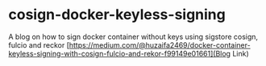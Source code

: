 # cosign-docker-keyless-signing
A blog on how to sign docker container without keys using sigstore cosign, fulcio and reckor
[https://medium.com/@huzaifa2469/docker-container-keyless-signing-with-cosign-fulcio-and-rekor-f99149e01661](Blog Link)
